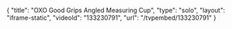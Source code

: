 {
    "title": "OXO Good Grips Angled Measuring Cup",
    "type": "solo",
    "layout": "iframe-static",
    "videoId": "133230791",
    "url": "\/tvpembed\/133230791"
}